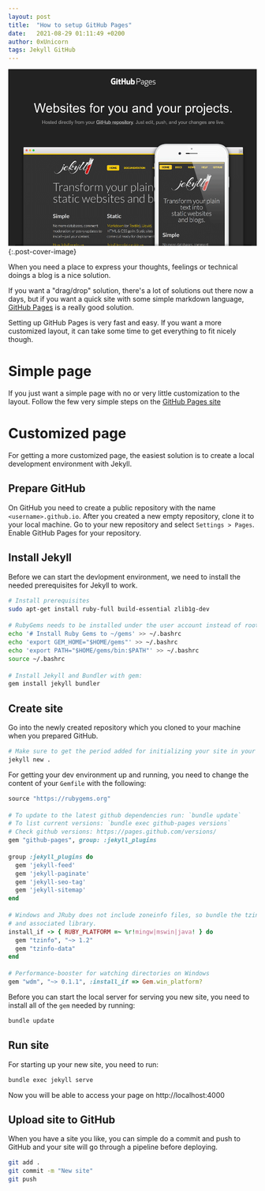 ```yaml
---
layout: post
title:  "How to setup GitHub Pages"
date:   2021-08-29 01:11:49 +0200
author: 0xUnicorn
tags: Jekyll GitHub
---
```


![GitHub Pages](../assets/img/github-pages.png){:.post-cover-image}

When you need a place to express your thoughts, feelings or technical doings a blog is a nice solution.

If you want a "drag/drop" solution, there's a lot of solutions out there now a days, but if you want a quick site with some simple markdown language, [GitHub Pages](https://pages.github.com) is a really good solution.

Setting up GitHub Pages is very fast and easy. If you want a more customized layout, it can take some time to get everything to fit nicely though.

<!--excerpt-->

# Simple page

If you just want a simple page with no or very little customization to the layout. Follow the few very simple steps on the [GitHub Pages site](https://pages.github.com)

# Customized page

For getting a more customized page, the easiest solution is to create a local development environment with Jekyll. 

## Prepare GitHub

On GitHub you need to create a public repository with the name `<username>.github.io`. After you created a new empty repository, clone it to your local machine.
Go to your new repository and select `Settings > Pages`. Enable GitHub Pages for your repository.

## Install Jekyll

Before we can start the devlopment environment, we need to install the needed prerequisites for Jekyll to work.

```bash
# Install prerequisites
sudo apt-get install ruby-full build-essential zlib1g-dev

# RubyGems needs to be installed under the user account instead of root.
echo '# Install Ruby Gems to ~/gems' >> ~/.bashrc
echo 'export GEM_HOME="$HOME/gems"' >> ~/.bashrc
echo 'export PATH="$HOME/gems/bin:$PATH"' >> ~/.bashrc
source ~/.bashrc

# Install Jekyll and Bundler with gem:
gem install jekyll bundler
```

## Create site

Go into the newly created repository which you cloned to your machine when you prepared GitHub.

```bash
# Make sure to get the period added for initializing your site in your current folder
jekyll new .
```

For getting your dev environment up and running, you need to change the content of your `Gemfile` with the following:

```ruby
source "https://rubygems.org"

# To update to the latest github dependencies run: `bundle update`
# To list current versions: `bundle exec github-pages versions`
# Check github versions: https://pages.github.com/versions/
gem "github-pages", group: :jekyll_plugins

group :jekyll_plugins do
  gem 'jekyll-feed'
  gem 'jekyll-paginate'
  gem 'jekyll-seo-tag'
  gem 'jekyll-sitemap'
end

# Windows and JRuby does not include zoneinfo files, so bundle the tzinfo-data gem
# and associated library.
install_if -> { RUBY_PLATFORM =~ %r!mingw|mswin|java! } do
  gem "tzinfo", "~> 1.2"
  gem "tzinfo-data"
end

# Performance-booster for watching directories on Windows
gem "wdm", "~> 0.1.1", :install_if => Gem.win_platform?
```

Before you can start the local server for serving you new site, you need to install all of the `gem` needed by running:

```bash
bundle update
```

## Run site

For starting up your new site, you need to run:

```bash
bundle exec jekyll serve
```

Now you will be able to access your page on http://localhost:4000

## Upload site to GitHub

When you have a site you like, you can simple do a commit and push to GitHub and your site will go through a pipeline before deploying.

```bash
git add .
git commit -m "New site"
git push
```


